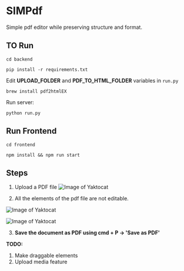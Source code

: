 
# SIMPdf

  

Simple pdf editor while preserving structure and format.

  

## TO Run

`cd backend`

  

`pip install -r requirements.txt`

  

Edit **UPLOAD_FOLDER** and **PDF_TO_HTML_FOLDER** variables in `run.py`

`brew install pdf2htmlEX`
  
Run server: 

`python run.py`

  
  

## Run Frontend

  

`cd frontend`

  

`npm install && npm run start`

## Steps

1. Upload a PDF file
![Image of Yaktocat](https://github.com/shashanoid/Simpdf/blob/master/Screenshots/Home.png?raw=true)

2. All the elements of the pdf file are not editable.

![Image of Yaktocat](https://github.com/shashanoid/Simpdf/blob/master/Screenshots/edit.png?raw=true)

![Image of Yaktocat](https://github.com/shashanoid/Simpdf/blob/master/Screenshots/edit2.png?raw=true)


3. **Save the document as PDF using cmd + P -> 'Save as PDF'**

**TODO:**
1. Make draggable elements
2. Upload media feature